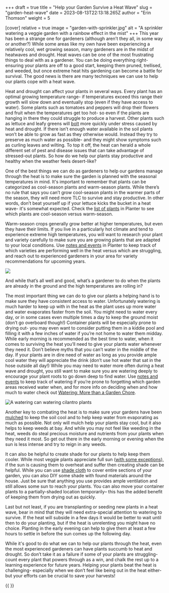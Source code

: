 +++
draft = true
title = "Help your Garden Survive a Heat Wave"
slug = "garden-heat-wave"
date = 2023-08-13T22:13:18.265Z
author = "Erin Thomson"
weight = 5

[cover]
relative = true
image = "garden-with-sprinkler.jpg"
alt = "A sprinkler watering a veggie garden with a rainbow effect in the mist"
+++
This year has been a strange one for gardeners (although aren’t they all, in some way or another?) While some areas like my own have been experiencing a relatively cool, wet growing season, many gardeners are in the midst of heatwaves and drought. Heat waves can be one of the most frustrating things to deal with as a gardener. You can be doing everything right- ensuring your plants are off to a good start, keeping them pruned, trellised, and weeded, but once extreme heat hits gardening can become a battle for survival. The good news is there are many techniques we can use to help our plants cope with a heat wave.

Heat and drought can affect your plants in several ways. Every plant has an optimal growing temperature range- if temperatures exceed this range their growth will slow down and eventually stop (even if they have access to water). Some plants such as tomatoes and peppers will drop their flowers and fruit when the temperatures get too hot- so even if the plants are hanging in there they could struggle to produce a harvest. Other plants such as lettuce and leafy greens will [bolt](https://blog.planter.garden/posts/plant-bolting-a-seedy-situation/) more quickly under stress caused by heat and drought. If there isn’t enough water available in the soil plants won’t be able to grow as fast as they otherwise would. Instead they try to preserve as much water as possible- and they might show symptoms such as curling leaves and wilting. To top it off, the heat can herald a whole different set of pest and disease issues that can take advantage of stressed-out plants. So how do we help our plants stay productive and healthy when the weather feels desert-like?

One of the best things we can do as gardeners to help our gardens manage through the heat is to make sure the garden is planned with the seasonal temperatures in mind. It's important to remember that plants can be categorized as cool-season plants and warm-season plants. While there’s no rule that says you can’t grow cool-season plants in the warmer parts of the season, they will need more TLC to survive and stay productive. In other words, don’t beat yourself up if your lettuce kicks the bucket in a heat wave- it's somewhat expected. Check the [list of plants](https://planter.garden/plants) in Planter to see which plants are cool-season versus warm-season.

Warm-season crops generally grow better at higher temperatures, but even they have their limits. If you live in a particularly hot climate and tend to experience extreme high temperatures, you will want to research your plant and variety carefully to make sure you are growing plants that are adapted to your local conditions. Use [notes and events](https://info.planter.garden/notes-and-events/how-to/) in Planter to keep track of which varieties are performing well in the heat versus which are struggling, and reach out to experienced gardeners in your area for variety recommendations for upcoming years.

![](hot-pepper-plant.jpg)

And while that’s all well and good, what’s a gardener to do when the plants are already in the ground and the high temperatures are rolling in?

The most important thing we can do to give our plants a helping hand is to make sure they have consistent access to water. Unfortunately watering is much harder to keep up with in the heat as the plant uses up more water and water evaporates faster from the soil. You might need to water every day, or in some cases even multiple times a day to keep the ground moist (don’t go overboard though!) Container plants will be especially prone to drying out- you may even want to consider putting them in a kiddie pool and filling it with a few inches of water if you’re not home to water them midday. While early morning is recommended as the best time to water, when it comes to surviving the heat you’ll need to give your plants water whenever they need it. Don’t believe myths that you can’t water in the middle of the day. If your plants are in dire need of water as long as you provide ample cool water they will appreciate the drink (don’t use hot water that sat in the hose outside all day!) While you may need to water more often during a heat wave and drought, you still want to make sure you are watering deeply to encourage your plant roots to go down deep to find water. Use [notes and events](https://info.planter.garden/notes-and-events/how-to/) to keep track of watering if you’re prone to forgetting which garden areas received water when, and for more info on deciding when and how much to water check out [Watering: More than a Garden Chore](https://blog.planter.garden/posts/watering-more-than-a-garden-chore/).

![A watering can watering cilantro plants](watering-cilantro.jpg)

Another key to combating the heat is to make sure your gardens have been [mulched](https://blog.planter.garden/posts/mulching-a-must-for-your-garden/) to keep the soil cool and to help keep water from evaporating as much as possible. Not only will mulch help your plants stay cool, but it also helps to keep weeds at bay. And while you may not feel like weeding in the heat, weeds do steal precious moisture and nutrients from your plants when they need it most. So get out there in the early morning or evening when the sun is less intense and try to reign in any weeds.

It can also be helpful to create shade for our plants to help keep them cooler. While most veggie plants appreciate full sun ([with some exceptions](https://blog.planter.garden/posts/growing-vegetables-in-part-shade/)), if the sun is causing them to overheat and suffer then creating shade can be helpful. While you can use [shade cloth](https://www.amazon.com/s?k=shade+cloth) to cover entire sections of your garden, you can also DIY some shade with found materials around the house. Just be sure that anything you use provides ample ventilation and still allows some sun to reach your plants. You can also move your container plants to a partially-shaded location temporarily– this has the added benefit of keeping them from drying out as quickly.

Last but not least, if you are transplanting or seeding new plants in a heat wave, bear in mind that they will need extra-special attention to watering to survive. If the heat will subside in a few days it would be better to wait until then to do your planting, but if the heat is unrelenting you might have no choice. Planting in the early evening can help to give them at least a few hours to settle in before the sun comes up the following day.

While it's good to do what we can to help our plants through the heat, even the most experienced gardeners can have plants succumb to heat and drought. So don’t take it as a failure if some of your plants are struggling- count every plant that powers through as a win, and chalk the rest up to a learning experience for future years. Helping your plants beat the heat is challenging- especially when we don’t feel like being out in the heat either- but your efforts can be crucial to save your harvests!

{{ <affiliate> }}